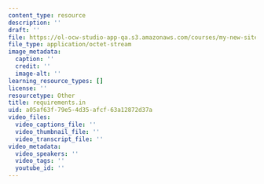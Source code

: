 ```yaml
---
content_type: resource
description: ''
draft: ''
file: https://ol-ocw-studio-app-qa.s3.amazonaws.com/courses/my-new-site/requirements.in
file_type: application/octet-stream
image_metadata:
  caption: ''
  credit: ''
  image-alt: ''
learning_resource_types: []
license: ''
resourcetype: Other
title: requirements.in
uid: a05af63f-79e5-4d35-afcf-63a12872d37a
video_files:
  video_captions_file: ''
  video_thumbnail_file: ''
  video_transcript_file: ''
video_metadata:
  video_speakers: ''
  video_tags: ''
  youtube_id: ''
---
```

